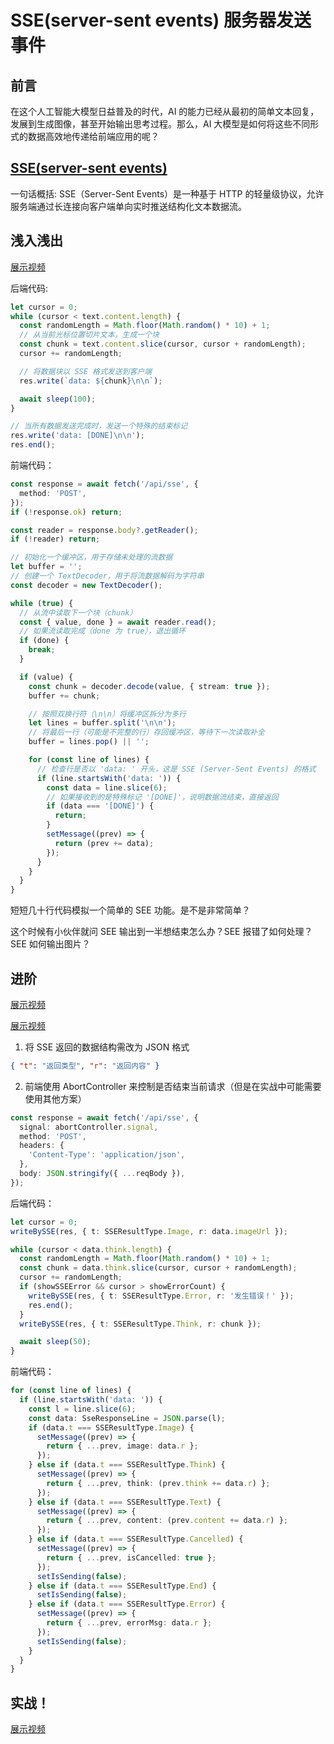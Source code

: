 # SSE(server-sent events) 服务器发送事件

## 前言

在这个人工智能大模型日益普及的时代，AI 的能力已经从最初的简单文本回复，发展到生成图像，甚至开始输出思考过程。那么，AI 大模型是如何将这些不同形式的数据高效地传递给前端应用的呢？

## [SSE(server-sent events)](https://developer.mozilla.org/zh-CN/docs/Web/API/Server-sent_events/Using_server-sent_events)

一句话概括: SSE（Server-Sent Events）是一种基于 HTTP 的轻量级协议，允许服务端通过长连接向客户端单向实时推送结构化文本数据流。

## 浅入浅出

[展示视频](https://raw.githubusercontent.com/greywen/sse/refs/heads/main/videos/dome01.avif)

后端代码:

```typescript
let cursor = 0;
while (cursor < text.content.length) {
  const randomLength = Math.floor(Math.random() * 10) + 1;
  // 从当前光标位置切片文本，生成一个块
  const chunk = text.content.slice(cursor, cursor + randomLength);
  cursor += randomLength;

  // 将数据块以 SSE 格式发送到客户端
  res.write(`data: ${chunk}\n\n`);

  await sleep(100);
}

// 当所有数据发送完成时，发送一个特殊的结束标记
res.write('data: [DONE]\n\n');
res.end();
```

前端代码：

```typescript
const response = await fetch('/api/sse', {
  method: 'POST',
});
if (!response.ok) return;

const reader = response.body?.getReader();
if (!reader) return;

// 初始化一个缓冲区，用于存储未处理的流数据
let buffer = '';
// 创建一个 TextDecoder，用于将流数据解码为字符串
const decoder = new TextDecoder();

while (true) {
  // 从流中读取下一个块（chunk）
  const { value, done } = await reader.read();
  // 如果流读取完成（done 为 true），退出循环
  if (done) {
    break;
  }

  if (value) {
    const chunk = decoder.decode(value, { stream: true });
    buffer += chunk;

    // 按照双换行符（\n\n）将缓冲区拆分为多行
    let lines = buffer.split('\n\n');
    // 将最后一行（可能是不完整的行）存回缓冲区，等待下一次读取补全
    buffer = lines.pop() || '';

    for (const line of lines) {
      // 检查行是否以 'data: ' 开头，这是 SSE (Server-Sent Events) 的格式
      if (line.startsWith('data: ')) {
        const data = line.slice(6);
        // 如果接收到的是特殊标记 '[DONE]'，说明数据流结束，直接返回
        if (data === '[DONE]') {
          return;
        }
        setMessage((prev) => {
          return (prev += data);
        });
      }
    }
  }
}
```

短短几十行代码模拟一个简单的 SEE 功能。是不是非常简单？

这个时候有小伙伴就问 SEE 输出到一半想结束怎么办？SEE 报错了如何处理？SEE 如何输出图片？

## 进阶

[展示视频](https://raw.githubusercontent.com/greywen/sse/refs/heads/main/videos/dome02.avif)

[展示视频](https://raw.githubusercontent.com/greywen/sse/refs/heads/main/videos/dome03.avif)

1. 将 SSE 返回的数据结构需改为 JSON 格式

```json
{ "t": "返回类型", "r": "返回内容" }
```

2. 前端使用 AbortController 来控制是否结束当前请求（但是在实战中可能需要使用其他方案）

```typescript
const response = await fetch('/api/sse', {
  signal: abortController.signal,
  method: 'POST',
  headers: {
    'Content-Type': 'application/json',
  },
  body: JSON.stringify({ ...reqBody }),
});
```

后端代码：

```typescript
let cursor = 0;
writeBySSE(res, { t: SSEResultType.Image, r: data.imageUrl });

while (cursor < data.think.length) {
  const randomLength = Math.floor(Math.random() * 10) + 1;
  const chunk = data.think.slice(cursor, cursor + randomLength);
  cursor += randomLength;
  if (showSSEError && cursor > showErrorCount) {
    writeBySSE(res, { t: SSEResultType.Error, r: '发生错误！' });
    res.end();
  }
  writeBySSE(res, { t: SSEResultType.Think, r: chunk });

  await sleep(50);
}
```

前端代码：

```typescript
for (const line of lines) {
  if (line.startsWith('data: ')) {
    const l = line.slice(6);
    const data: SseResponseLine = JSON.parse(l);
    if (data.t === SSEResultType.Image) {
      setMessage((prev) => {
        return { ...prev, image: data.r };
      });
    } else if (data.t === SSEResultType.Think) {
      setMessage((prev) => {
        return { ...prev, think: (prev.think += data.r) };
      });
    } else if (data.t === SSEResultType.Text) {
      setMessage((prev) => {
        return { ...prev, content: (prev.content += data.r) };
      });
    } else if (data.t === SSEResultType.Cancelled) {
      setMessage((prev) => {
        return { ...prev, isCancelled: true };
      });
      setIsSending(false);
    } else if (data.t === SSEResultType.End) {
      setIsSending(false);
    } else if (data.t === SSEResultType.Error) {
      setMessage((prev) => {
        return { ...prev, errorMsg: data.r };
      });
      setIsSending(false);
    }
  }
}
```

## 实战！

[展示视频]()
